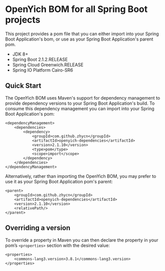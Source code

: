 # OpenYich BOM for all Spring Boot projects

This project provides a pom file that you can either import into your Spring Boot Application's bom, or use as your Spring Boot Application's parent pom. 

- JDK 8+
- Spring Boot 2.1.2.RELEASE
- Spring Cloud Greenwich.RELEASE
- Spring IO Platform Cairo-SR6

## Quick Start

The OpenYich BOM uses Maven's support for dependency management to provide dependency versions to your Spring Boot Application's build. To consume this dependency management you can import into your Spring Boot Application's pom: 

```
<dependencyManagement>
    <dependencies>
        <dependency>
            <groupId>com.github.zhycn</groupId>
            <artifactId>openyich-dependencies</artifactId>
            <version>2.1.10</version>
            <type>pom</type>
            <scope>import</scope>
        </dependency>
    </dependencies>
</dependencyManagement>
```

Alternatively, rather than importing the OpenYich BOM, you may prefer to use it as your Spring Boot Application pom's parent: 

```
<parent>
    <groupId>com.github.zhycn</groupId>
    <artifactId>openyich-dependencies</artifactId>
    <version>2.1.10</version>
    <relativePath/>
</parent>
```

## Overriding a version

To override a property in Maven you can then declare the property in your pom’s `<properties>` section with the desired value:

```
<properties>
    <commons-lang3.version>3.8.1</commons-lang3.version>
</properties>
```